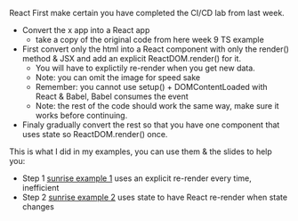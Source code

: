 React
First make certain you have completed the CI/CD lab from last week.

* Convert the x app into a React app 
  * take a copy of the original code from here week 9 TS example
* First convert only the html into a React component with only the render() method & JSX and add an explicit ReactDOM.render() for it.  
  * You will have to explictily re-render when you get new data.
  * Note: you can omit the image for speed sake
  * Remember: you cannot use setup() + DOMContentLoaded with React & Babel, Babel consumes the event
  * Note: the rest of the code should work the same way, make sure it works before continuing.
* Finaly gradually convert the rest so that you have one component that uses state so ReactDOM.render() once.

This is what I did in my examples, you can use them & the slides to help you:
* Step 1 [sunrise example 1](sunrise-example-explicit) uses an explicit re-render every time, inefficient
* Step 2 [sunrise example 2](sunrise-example-react) uses state to have React re-render when state changes

